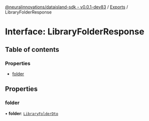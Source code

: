 [@neuralinnovations/dataisland-sdk - v0.0.1-dev83](../../README.md) / [Exports](../modules.md) / LibraryFolderResponse

# Interface: LibraryFolderResponse

## Table of contents

### Properties

- [folder](LibraryFolderResponse.md#folder)

## Properties

### folder

• **folder**: [`LibraryFolderDto`](LibraryFolderDto.md)
